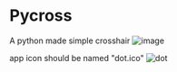# Pycross
A python made simple crosshair
![image](https://github.com/user-attachments/assets/910e99ea-e103-4c30-88b1-08b93ccc0e9c)



app icon should be named "dot.ico"
![dot](https://github.com/user-attachments/assets/fbb7cbe7-5caa-4de3-b0f7-4d4f0fb3a68e)
